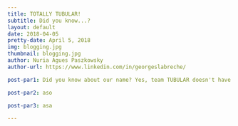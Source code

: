 ```yaml
---
title: TOTALLY TUBULAR!
subtitle: Did you know...? 
layout: default
date: 2018-04-05
pretty-date: April 5, 2018
img: blogging.jpg
thumbnail: blogging.jpg
author: Nuria Agues Paszkowsky
author-url: https://www.linkedin.com/in/georgeslabreche/

post-par1: Did you know about our name? Yes, team TUBULAR doesn't have an acronym but there is a reason for our name! Tubular was a common expression during the 80s to express excitement, happiness or to say that something is really cool.

post-par2: aso

post-par3: asa

---
```

